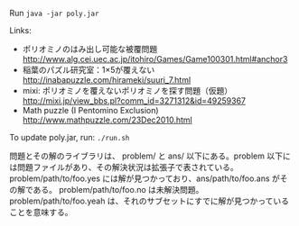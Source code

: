 Run
`java -jar poly.jar`

Links:
+ ポリオミノのはみ出し可能な被覆問題
http://www.alg.cei.uec.ac.jp/itohiro/Games/Game100301.html#anchor3
+ 稲葉のパズル研究室：1×5が覆えない
http://inabapuzzle.com/hirameki/suuri_7.html
+ mixi: ポリオミノを覆えないポリオミノを探す問題（仮題）
http://mixi.jp/view_bbs.pl?comm_id=3271312&id=49259367
+ Math puzzle (I Pentomino Exclusion)
http://www.mathpuzzle.com/23Dec2010.html

To update poly.jar, run:
`./run.sh`

問題とその解のライブラリは、
problem/ と ans/ 以下にある。problem 以下には問題ファイルがあり、その解決状況は拡張子で表されている。
problem/path/to/foo.yes には解が見つかっており、ans/path/to/foo.ans がその解である。
problem/path/to/foo.no は未解決問題。
problem/path/to/foo.yeah は、それのサブセットにすでに解が見つかっていることを意味する。
